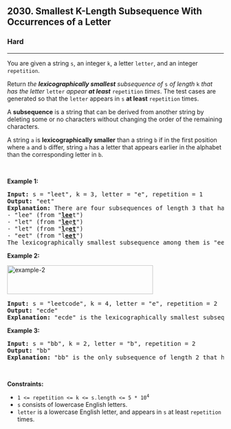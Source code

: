 <h2>2030. Smallest K-Length Subsequence With Occurrences of a Letter</h2><h3>Hard</h3><hr><div><p>You are given a string <code>s</code>, an integer <code>k</code>, a letter <code>letter</code>, and an integer <code>repetition</code>.</p>

<p>Return <em>the <strong>lexicographically smallest</strong> subsequence of</em> <code>s</code><em> of length</em> <code>k</code> <em>that has the letter</em> <code>letter</code> <em>appear <strong>at least</strong></em> <code>repetition</code> <em>times</em>. The test cases are generated so that the <code>letter</code> appears in <code>s</code> <strong>at least</strong> <code>repetition</code> times.</p>

<p>A <strong>subsequence</strong> is a string that can be derived from another string by deleting some or no characters without changing the order of the remaining characters.</p>

<p>A string <code>a</code> is <strong>lexicographically smaller</strong> than a string <code>b</code> if in the first position where <code>a</code> and <code>b</code> differ, string <code>a</code> has a letter that appears earlier in the alphabet than the corresponding letter in <code>b</code>.</p>

<p>&nbsp;</p>
<p><strong>Example 1:</strong></p>

<pre><strong>Input:</strong> s = "leet", k = 3, letter = "e", repetition = 1
<strong>Output:</strong> "eet"
<strong>Explanation:</strong> There are four subsequences of length 3 that have the letter 'e' appear at least 1 time:
- "lee" (from "<strong><u>lee</u></strong>t")
- "let" (from "<strong><u>le</u></strong>e<u><strong>t</strong></u>")
- "let" (from "<u><strong>l</strong></u>e<u><strong>et</strong></u>")
- "eet" (from "l<u><strong>eet</strong></u>")
The lexicographically smallest subsequence among them is "eet".
</pre>

<p><strong>Example 2:</strong></p>
<img alt="example-2" src="https://assets.leetcode.com/uploads/2021/09/13/smallest-k-length-subsequence.png" style="width: 339px; height: 67px;">
<pre><strong>Input:</strong> s = "leetcode", k = 4, letter = "e", repetition = 2
<strong>Output:</strong> "ecde"
<strong>Explanation:</strong> "ecde" is the lexicographically smallest subsequence of length 4 that has the letter "e" appear at least 2 times.
</pre>

<p><strong>Example 3:</strong></p>

<pre><strong>Input:</strong> s = "bb", k = 2, letter = "b", repetition = 2
<strong>Output:</strong> "bb"
<strong>Explanation:</strong> "bb" is the only subsequence of length 2 that has the letter "b" appear at least 2 times.
</pre>

<p>&nbsp;</p>
<p><strong>Constraints:</strong></p>

<ul>
	<li><code>1 &lt;= repetition &lt;= k &lt;= s.length &lt;= 5 * 10<sup>4</sup></code></li>
	<li><code>s</code> consists of lowercase English letters.</li>
	<li><code>letter</code> is a lowercase English letter, and appears in <code>s</code> at least <code>repetition</code> times.</li>
</ul>
</div>